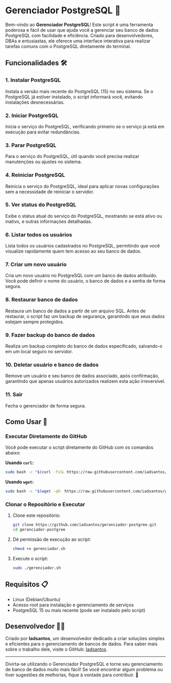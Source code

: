
# Gerenciador PostgreSQL 🚀

Bem-vindo ao **Gerenciador PostgreSQL**! Este script é uma ferramenta poderosa e fácil de usar que ajuda você a gerenciar seu banco de dados PostgreSQL com facilidade e eficiência. Criado para desenvolvedores, DBAs e entusiastas, ele oferece uma interface interativa para realizar tarefas comuns com o PostgreSQL diretamente do terminal.

## Funcionalidades 🛠️

### 1. Instalar PostgreSQL
Instala a versão mais recente do PostgreSQL (15) no seu sistema. Se o PostgreSQL já estiver instalado, o script informará você, evitando instalações desnecessárias.

### 2. Iniciar PostgreSQL
Inicia o serviço do PostgreSQL, verificando primeiro se o serviço já está em execução para evitar redundâncias.

### 3. Parar PostgreSQL
Para o serviço do PostgreSQL, útil quando você precisa realizar manutenções ou ajustes no sistema.

### 4. Reiniciar PostgreSQL
Reinicia o serviço do PostgreSQL, ideal para aplicar novas configurações sem a necessidade de reiniciar o servidor.

### 5. Ver status do PostgreSQL
Exibe o status atual do serviço do PostgreSQL, mostrando se está ativo ou inativo, e outras informações detalhadas.

### 6. Listar todos os usuários
Lista todos os usuários cadastrados no PostgreSQL, permitindo que você visualize rapidamente quem tem acesso ao seu banco de dados.

### 7. Criar um novo usuário
Cria um novo usuário no PostgreSQL com um banco de dados atribuído. Você pode definir o nome do usuário, o banco de dados e a senha de forma segura.

### 8. Restaurar banco de dados
Restaura um banco de dados a partir de um arquivo SQL. Antes de restaurar, o script faz um backup de segurança, garantindo que seus dados estejam sempre protegidos.

### 9. Fazer backup do banco de dados
Realiza um backup completo do banco de dados especificado, salvando-o em um local seguro no servidor.

### 10. Deletar usuário e banco de dados
Remove um usuário e seu banco de dados associado, após confirmação, garantindo que apenas usuários autorizados realizem esta ação irreversível.

### 11. Sair
Fecha o gerenciador de forma segura.

## Como Usar 🚦

### Executar Diretamente do GitHub

Você pode executar o script diretamente do GitHub com os comandos abaixo:

**Usando `curl`:**
```bash
sudo bash -c "$(curl -fsSL https://raw.githubusercontent.com/iadsantos/geranciador-postgree/main/gerenciador.sh)"
```

**Usando `wget`:**
```bash
sudo bash -c "$(wget -qO- https://raw.githubusercontent.com/iadsantos/geranciador-postgree/main/gerenciador.sh)"
```

### Clonar o Repositório e Executar

1. Clone este repositório:
   ```bash
   git clone https://github.com/iadsantos/geranciador-postgree.git
   cd geranciador-postgree
   ```

2. Dê permissão de execução ao script:
   ```bash
   chmod +x gerenciador.sh
   ```

3. Execute o script:
   ```bash
   sudo ./gerenciador.sh
   ```

## Requisitos 📋

- Linux (Debian/Ubuntu)
- Acesso root para instalação e gerenciamento de serviços
- PostgreSQL 15 ou mais recente (pode ser instalado pelo script)

## Desenvolvedor 👨‍💻

Criado por **Iadsantos**, um desenvolvedor dedicado a criar soluções simples e eficientes para o gerenciamento de bancos de dados. Para saber mais sobre o trabalho dele, visite o GitHub: [Iadsantos](https://github.com/Iadsantos).

---

Divirta-se utilizando o Gerenciador PostgreSQL e torne seu gerenciamento de banco de dados muito mais fácil! Se você encontrar algum problema ou tiver sugestões de melhorias, fique à vontade para contribuir. 🚀
